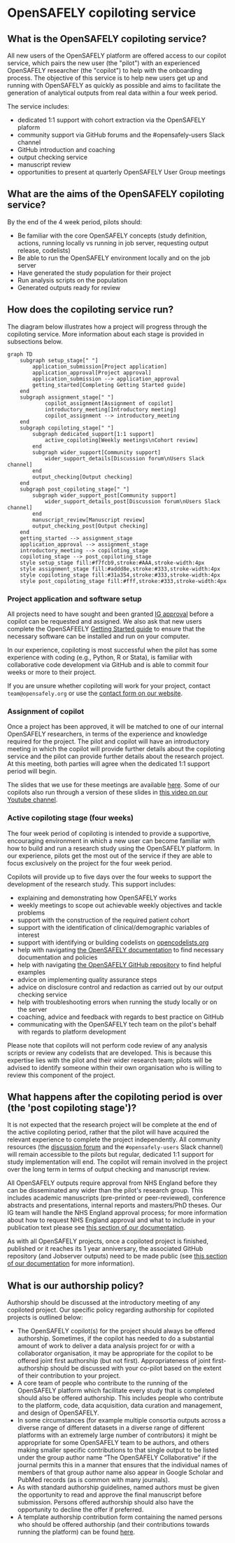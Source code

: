 # OpenSAFELY copiloting service

## What is the OpenSAFELY copiloting service?

All new users of the OpenSAFELY platform are offered access to our copilot service, which pairs the new user (the "pilot") with an experienced OpenSAFELY researcher (the "copilot") to help with the onboarding process. The objective of this service is to help new users get up and running with OpenSAFELY as quickly as possible and aims to facilitate the generation of analytical outputs from real data within a four week period.

The service includes:
- dedicated 1:1 support with cohort extraction via the OpenSAFELY plaform
- community support via GitHub forums and the #opensafely-users Slack channel
- GitHub introduction and coaching
- output checking service 
- manuscript review
- opportunities to present at quarterly OpenSAFELY User Group meetings

## What are the aims of the OpenSAFELY copiloting service?

By the end of the 4 week period, pilots should:

* Be familiar with the core OpenSAFELY concepts (study definition, actions, running locally vs running in job server, requesting output release, codelists)
* Be able to run the OpenSAFELY environment locally and on the job server
* Have generated the study population for their project
* Run analysis scripts on the population
* Generated outputs ready for review

## How does the copiloting service run?

The diagram below illustrates how a project will progress through the copiloting service. More information about each stage is provided in subsections below.

```mermaid
graph TD
    subgraph setup_stage[" "]
        application_submission[Project application]
        application_approval[Project approval]
        application_submission --> application_approval
        getting_started[Completing Getting Started guide]
    end
    subgraph assignment_stage[" "]
            copilot_assignment[Assignment of copilot]
            introductory_meeting[Introductory meeting]
            copilot_assignment --> introductory_meeting
    end
    subgraph copiloting_stage[" "]
        subgraph dedicated_support[1:1 support]
            active_copiloting[Weekly meetings\nCohort review]
        end
        subgraph wider_support[Community support]
            wider_support_details[Discussion forum\nUsers Slack channel]
        end
        output_checking[Output checking]
    end
    subgraph post_copiloting_stage[" "]
        subgraph wider_support_post[Community support]
            wider_support_details_post[Discussion forum\nUsers Slack channel]
        end
        manuscript_review[Manuscript review]
        output_checking_post[Output checking]
    end
    getting_started --> assignment_stage
    application_approval --> assignment_stage
    introductory_meeting --> copiloting_stage
    copiloting_stage --> post_copiloting_stage
    style setup_stage fill:#f7fcb9,stroke:#AAA,stroke-width:4px
    style assignment_stage fill:#addd8e,stroke:#333,stroke-width:4px
    style copiloting_stage fill:#31a354,stroke:#333,stroke-width:4px
    style post_copiloting_stage fill:#fff,stroke:#333,stroke-width:4px
```

### Project application and software setup

All projects need to have sought and been granted [IG approval](https://www.opensafely.org/policies-for-researchers/) before a copilot can be requested and assigned. We also ask that new users complete the OpenSAFEELY [Getting Started guide](https://docs.opensafely.org/en/latest/getting-started/) to ensure that the necessary software can be installed and run on your computer.

In our experience, copiloting is most successful when the pilot has some experience with coding (e.g., Python, R or Stata), is familiar with collaborative code development via GitHub and is able to commit four weeks or more to their project.

If you are unsure whether copiloting will work for your project, contact `team@opensafely.org` or use the [contact form on our website](https://www.opensafely.org/contact/).

### Assignment of copilot

Once a project has been approved, it will be matched to one of our internal OpenSAFELY researchers, in terms of the experience and knowledge required for the project. The pilot and copilot will have an introductory meeting in which the copilot will provide further details about the copiloting service and the pilot can provide further details about the research project. At this meeting, both parties will agree when the dedicated 1:1 support period will begin.

The slides that we use for these meetings are available [here](https://docs.google.com/presentation/d/16wAFjIPRLef3UbibSRO1R7E2GXmRohPT/edit?usp=share_link). Some of our copilots also run through a version of these slides in [this video on our Youtube channel](https://youtu.be/3BNmoV7aHwA).

### Active copiloting stage (four weeks)

The four week period of copiloting is intended to provide a supportive, encouraging environment in which a new user can become familiar with how to build and run a research study using the OpenSAFELY platform. In our experience, pilots get the most out of the service if they are able to focus exclusively on the project for the four week period.

Copilots will provide up to five days over the four weeks to support the development of the research study. This support includes:

- explaining and demonstrating how OpenSAFELY works
- weekly meetings to scope out achievable weekly objectives and tackle problems
- support with the construction of the required patient cohort
- support with the identification of clinical/demographic variables of interest
- support with identifying or building codelists on [opencodelists.org](https://www.opencodelists.org/)
- help with navigating [the OpenSAFELY documentation](https://docs.opensafely.org) to find necessary documentation and policies
- help with navigating [the OpenSAFELY GitHub repository](https://github.com/opensafely) to find helpful examples
- advice on implementing quality assurance steps
- advice on disclosure control and redaction as carried out by our output checking service
- help with troubleshooting errors when running the study locally or on the server
- coaching, advice and feedback with regards to best practice on GitHub
- communicating with the OpenSAFELY tech team on the pilot's behalf with regards to platform development

Please note that copilots will not perform code review of any analysis scripts or review any codelists that are developed. This is because this expertise lies with the pilot and their wider research team; pilots will be advised to identify someone within their own organisation who is willing to review this component of the project.

## What happens after the copiloting period is over (the 'post copiloting stage')? 

It is not expected that the research project will be complete at the end of the active copiloting period, rather that the pilot will have acquired the relevant experience to complete the project independently. All community resources (the [discussion forum](https://github.com/opensafely/documentation/discussions) and the `#opensafely-users` Slack channel) will remain accessible to the pilots but regular, dedicated 1:1 support for study implementation will end. The copilot will remain involved in the project over the long term in terms of output checking and manuscript review. 

All OpenSAFELY outputs require approval from NHS England before they can be disseminated any wider than the pilot's research group. This includes academic manuscripts (pre-printed or peer-reviewed), conference abstracts and presentations, internal reports and masters/PhD theses. Our IG team will handle the NHS England approval process; for more information about how to request NHS England approval and what to include in your publication text please see [this section of our documentation](https://www.opensafely.org/policies-for-researchers/).

As with all OpenSAFELY projects, once a copiloted project is finished, published or it reaches its 1 year anniversary, the associated GitHub repository (and Jobserver outputs) need to be made public (see [this section of our documentation](https://docs.opensafely.org/publishing-repo/) for more information).

## What is our authorship policy?

Authorship should be discussed at the introductory meeting of any copiloted project. Our specific policy regarding authorship for copiloted projects is outlined below:

- The OpenSAFELY copilot(s) for the project should always be offered authorship. Sometimes, if the copilot has needed to do a substantial amount of work to deliver a data analysis project for or with a collaborator organisation, it may be appropriate for the copilot to be offered joint first authorship (but not first). Appropriateness of joint first-authorship should be discussed with your co-pilot based on the extent of their contribution to your project.
- A core team of people who contribute to the running of the OpenSAFELY platform which facilitate every study that is completed should also be offered authorship. This includes people who contribute to the platform, code, data acquisition, data curation and management, and design of OpenSAFELY.
- In some circumstances (for example multiple consortia outputs across a diverse range of different datasets in a diverse range of different platforms with an extremely large number of contributors) it might be appropriate for some OpenSAFELY team to be authors, and others making smaller specific contributions to that single output to be listed under the group author name “The OpenSAFELY Collaborative” if the journal permits this in a manner that ensures that the individual names of members of that group author name also appear in Google Scholar and PubMed records (as is common with many journals).
- As with standard authorship guidelines, named authors must be given the opportunity to read and approve the final manuscript before submission. Persons offered authorship should also have the opportunity to decline the offer if preferred.
- A template authorship contribution form containing the named persons who should be offered authorship (and their contributions towards running the platform) can be found [here](https://docs.google.com/spreadsheets/d/1-piPlxWtp1RbhQ5l7AGPrE8nLTzDIavPB1MG9bZPBfM/edit?usp=share_link).

